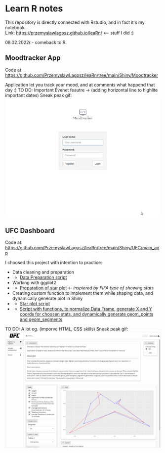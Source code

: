 # Learn R notes
This repository is directly connected with Rstudio, and in fact it's my notebook.  
Link: https://przemyslawlagosz.github.io/leaRn/ <-- stuff I did :)

08.02.2022r - comeback to R.

## Moodtracker App
Code at https://github.com/PrzemyslawLagosz/leaRn/tree/main/Shiny/Moodtracker

Application let you track your mood, and at comments what happend that day :)
TO DO: Important Evenet feautre -> (adding horizontal line to highlite important dates)
Sneak peak gif:  
![](https://github.com/PrzemyslawLagosz/leaRn/blob/main/Shiny/Moodtracker/moodApp_animation.gif)

## UFC Dashboard
Code at: https://github.com/PrzemyslawLagosz/leaRn/tree/main/Shiny/UFC/main_app

I choosed this project with intention to practice: 
* Data cleaning and preparation
* * [Data Preparation script](https://github.com/PrzemyslawLagosz/leaRn/blob/main/Shiny/UFC/data_prep_UFC.R)
* Working with ggplot2
* * [Preparation of star plot](https://github.com/PrzemyslawLagosz/leaRn/blob/main/Shiny/UFC/star_plots.R) <- *inspiered by FIFA type of showing stats*
* Creating custom function to implement them while shaping data, and dynamically generate plot in Shiny
* * [Star plot script](https://github.com/PrzemyslawLagosz/leaRn/blob/main/Shiny/UFC/star_plots.R)
* * [Script with functions, to normalize Data Frame, generate X and Y coords for choosen stats, and dynamically generate geom_points and geom_segments](https://github.com/PrzemyslawLagosz/leaRn/blob/main/Shiny/my_functions.R)

TO DO: A lot eg. (imporve HTML, CSS skills)
Sneak peak gif:
![](https://github.com/PrzemyslawLagosz/leaRn/blob/main/Shiny/UFC/UFCdashboard_animation.gif)
